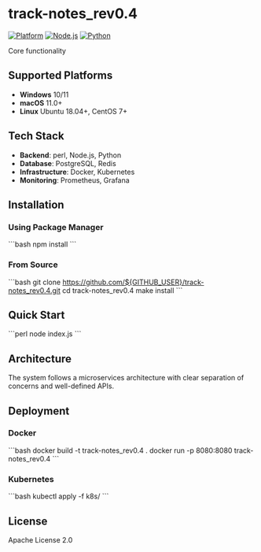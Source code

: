 # track-notes_rev0.4

[![Platform](https://img.shields.io/badge/platform-windows%20%7C%20macos%20%7C%20linux-lightgrey)]()
[![Node.js](https://img.shields.io/badge/node.js-18.x-green)]()
[![Python](https://img.shields.io/badge/python-3.8+-blue)]()

Core functionality

## Supported Platforms

- **Windows** 10/11
- **macOS** 11.0+
- **Linux** Ubuntu 18.04+, CentOS 7+

## Tech Stack

- **Backend**: perl, Node.js, Python
- **Database**: PostgreSQL, Redis
- **Infrastructure**: Docker, Kubernetes
- **Monitoring**: Prometheus, Grafana

## Installation

### Using Package Manager

\`\`\`bash
npm install
\`\`\`

### From Source

\`\`\`bash
git clone https://github.com/${GITHUB_USER}/track-notes_rev0.4.git
cd track-notes_rev0.4
make install
\`\`\`

## Quick Start

\`\`\`perl
node index.js
\`\`\`

## Architecture

The system follows a microservices architecture with clear separation of concerns and well-defined APIs.

## Deployment

### Docker

\`\`\`bash
docker build -t track-notes_rev0.4 .
docker run -p 8080:8080 track-notes_rev0.4
\`\`\`

### Kubernetes

\`\`\`bash
kubectl apply -f k8s/
\`\`\`

## License

Apache License 2.0
